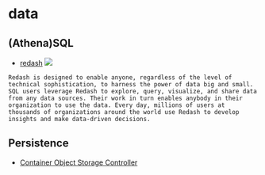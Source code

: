 # data
## (Athena)SQL
* [redash](https://github.com/getredash/redash) ![](https://img.shields.io/github/stars/getredash/redash.svg?style=social)
```
Redash is designed to enable anyone, regardless of the level of technical sophistication, to harness the power of data big and small.   
SQL users leverage Redash to explore, query, visualize, and share data from any data sources. Their work in turn enables anybody in their organization to use the data. Every day, millions of users at thousands of organizations around the world use Redash to develop insights and make data-driven decisions.
```

## Persistence
+ [Container Object Storage Controller
](https://github.com/kubernetes-sigs/container-object-storage-interface-controller)